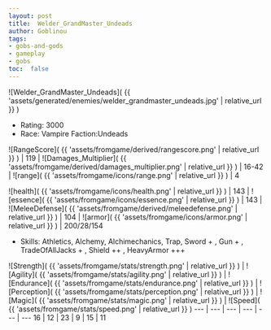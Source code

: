 ```yaml
---
layout: post
title:  Welder_GrandMaster_Undeads
author: Goblinou
tags:
- gobs-and-gods
- gameplay
- gobs
toc:  false
---
```


![Welder_GrandMaster_Undeads]( {{ 'assets/generated/enemies/welder_grandmaster_undeads.jpg' | relative_url }} )
- Rating: 3000
- Race: Vampire  Faction:Undeads

![RangeScore]( {{ 'assets/fromgame/derived/rangescore.png' | relative_url }} ) | 119 | ![Damages_Multiplier]( {{ 'assets/fromgame/derived/damages_multiplier.png' | relative_url }} ) | 16-42 | ![range]( {{ 'assets/fromgame/icons/range.png' | relative_url }} ) | 4


![health]( {{ 'assets/fromgame/icons/health.png' | relative_url }} ) | 143 | ![essence]( {{ 'assets/fromgame/icons/essence.png' | relative_url }} ) | 143 | ![MeleeDefense]( {{ 'assets/fromgame/derived/meleedefense.png' | relative_url }} ) | 104 | ![armor]( {{ 'assets/fromgame/icons/armor.png' | relative_url }} ) | 200/28/154

* Skills: Athletics, Alchemy, Alchimechanics, Trap, Sword + , Gun + , TradeOfAllJacks + , Shield ++ , HeavyArmor +++ 

![Strength]( {{ 'assets/fromgame/stats/strength.png' | relative_url }} ) | ![Agility]( {{ 'assets/fromgame/stats/agility.png' | relative_url }} ) | ![Endurance]( {{ 'assets/fromgame/stats/endurance.png' | relative_url }} ) | ![Perception]( {{ 'assets/fromgame/stats/perception.png' | relative_url }} ) | ![Magic]( {{ 'assets/fromgame/stats/magic.png' | relative_url }} ) | ![Speed]( {{ 'assets/fromgame/stats/speed.png' | relative_url }} )
--- | --- | --- | --- | --- | ---
16 | 12 | 23 | 9 | 15 | 11

